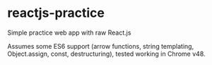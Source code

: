# reactjs-practice
Simple practice web app with raw React.js

Assumes some ES6 support (arrow functions, string templating, Object.assign, const, destructuring), tested working in Chrome v48.
